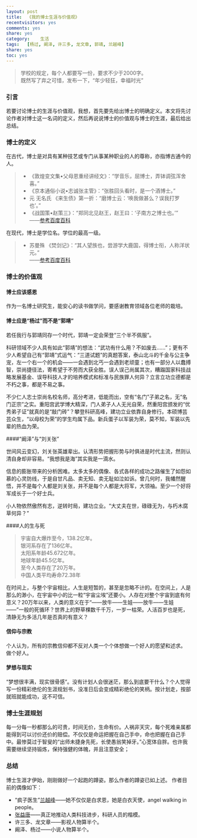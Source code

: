 ```yaml
---
layout:	post
title:	《我的博士生涯与价值观》
recentvisitors: yes
comments: yes
share: yes
category:	 生活
tags:	[杨过, 阚泽, 许三多, 龙文章, 郭靖, 兰越峰]
share: yes
toc: yes
---
```


> 学校的规定，每个人都要写一份，要求不少于2000字。   
> 既然写了弃之可惜，发布一下，“年少轻狂，幸福时光”



### 引言

若要讨论博士的生涯与价值观，我想，首先要先给出博士的明确定义。本文将先讨论作者对博士这一名词的定义，然后再说说博士的价值观与博士的生涯，最后给出总结。

### 博士的定义
在古代，博士是对具有某种技艺或专门从事某种职业的人的尊称，亦指博古通今的人。  

>- 《敦煌变文集•父母恩重经讲经文》：“学音乐，屈博士，弄钵调弦浑舍喜。”
>- 《京本通俗小说•志诚张主管》：“张胜回头看时，是一个酒博士。” 
>- 元 无名氏 《来生债》第一折：“磨博士云：‘唤我做甚么？误我打罗也’。”
>- 《战国策•赵策三》：“郑同北见赵王，赵王曰：‘子南方之博士也。’”   
>——[参考百度百科](http://baike.baidu.com/view/22607.htm) 

在现代，博士是学位名。学位的最高一级。

>-  苏曼殊 《焚剑记》：“其人望族也，尝游学大鹿国，得博士衔，人称洋状元。”  
>——[参考百度百科](http://baike.baidu.com/view/22607.htm) 

### 博士的价值观

#### 博士应该感恩

作为一名博士研究生，能安心的读书做学问，要感谢教育领域各位老师的栽培。

#### 博士应是“杨过”而不是“郭靖”

若任我行与郭靖同存一个时代，郭靖一定会荣登“三个半不佩服”。

科研领域不少人具有如此“郭靖”的想法：“武功有什么用？不如废去……”；更有不少人希望自己有“郭靖”式运气：“三道试题”的真题答案，泰山北斗的千金与公主争宠，左一个右一个的机会——一会遇到北丐一会遇到老顽童；也有一部分人以蠢搏智，崇尚捷径法，寄希望于不劳而大获全胜。误人误己尚属其次，糟蹋国家科技战略发展基金、误导科技人才的培养模式和标准与民族罪人何异？立言立功立德都是不朽之事，都是不易之事。

不少仁人志士崇尚名校名师，高分考进，低能而出，空有“名门”子弟之名，无“名门正宗”之实。重阳宫武学博大精深，门人弟子人人无光自荣，然重阳宫颁发的“优秀弟子证”就真的是“敲门砖”？攀登科研高峰，建功立业依靠自身修行。本硕博芸芸众生，“以母校为荣”的学生均属下品。新兵蛋子以军装为荣，莫不知，军装以先辈的热血为荣。

####“阚泽”与“刘关张”

世间风云变幻，刘关张英雄辈出。认清形势把握形势与时俱进是时代主流，然则认清自身却非容易。“我想我是海”其实我是一滴水。

信息的膨胀带来的分析困难。太多太多的偶像、各式各样的成功之路催生了如怨如慕的心灵防线，于是自甘凡品、卖无知、卖无耻如泣如诉。曾几何时，我幡然醒悟，并不是每个人都是刘关张，并不是每个人都是大将军，大领袖。至少一个好将军成长于一个好士兵。

小人物依然傲然有志，逆转时局，建功立业。“大丈夫在世，碌碌无为，与朽木腐草何异？”

####人的生与死

>宇宙自大爆炸至今，138.2亿年。  
>银河系存在了136亿年。  
>太阳系年龄45.672亿年。  
>地球年龄45.5亿年。  
>至今人类存在了20万年。  
>中国人类平均寿命72.38年

在时间上，与整个宇宙相比，人生是短暂的，甚至是忽略不计的。在空间上，人是那么的渺小，在宇宙中小的比一粒“宇宙尘埃”还要小。人存在对整个宇宙到底有何意义？20万年以来，人类的意义在于“——放牛——生娃——放牛——生娃——”一般的死循环？世界上的野草棵数千千万，一岁一枯荣。人活百岁也是死，清静无为多活几年是否真的有意义？

#### 信仰与宗教

个人认为，所有的宗教信仰都不反对人类一个个体想做一个好人的愿望和述求。
做个好人。

#### 梦想与现实

“梦想很丰满，现实很骨感”。没有计划人会很迷茫，那么到底要干什么？个人觉得写一份精彩绝伦的生涯规划书，没准日后会变成精彩绝伦的笑柄。按计划走，按部就班就能成功，这不可信。

### 博士生涯规划

每一分每一秒都那么的可贵，时间无价，生命有价。人祸非天灾，每个死难亲属都能得到可以讨价还价的赔偿。不仅仅是命运把握在自己手中，命也把握在自己手中。最惨莫过于智叟的“出师未捷身先死，长使愚翁笑掉牙。”心宽体自胖。也许我需要继续坚持锻炼，保持强健的体魄，并且注意安全；

### 总结

博士生涯才伊始，刚刚做好一个起跑的蹲姿。那么作者的蹲姿已如上述。
作者目前的偶像如下：  

*	“疯子医生”[兰越峰](http://v.ifeng.com/documentary/society/201309/03b1ae6b-84ea-417b-86ab-dd875b43d32b.shtml)——她不仅仅是白求恩，她是白衣天使，angel walking in people。
*	[张益唐](http://zh.wikipedia.org/zh-cn/%E5%BC%A0%E7%9B%8A%E5%94%90)——真正地推动人类科技进步，科研人员的楷模。
*	许三多、龙文章——影视人物算半个。
*	阚泽、杨过——小说人物算半个。


